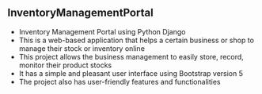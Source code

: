 ## InventoryManagementPortal
* Inventory Management Portal using Python Django
* This is a web-based application that helps a certain business or shop to manage their stock or inventory online 
* This project allows the business management to easily store, record, monitor their product stocks
* It has a simple and pleasant user interface using Bootstrap version 5
* The project also has user-friendly features and functionalities
